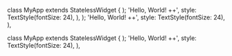 
class MyApp extends StatelessWidget {
    );
            'Hello, World! ++',
            style: TextStyle(fontSize: 24),
          ),
    );
            'Hello, World! ++',
            style: TextStyle(fontSize: 24),
          ),

class MyApp extends StatelessWidget {
    );
            'Hello, World! ++',
            style: TextStyle(fontSize: 24),
          ),
